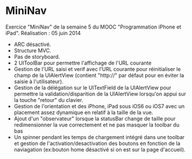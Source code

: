 # MiniNav
Exercice "MiniNav" de la semaine 5 du MOOC "Programmation iPhone et iPad". Réalisation : 05 juin 2014

- ARC désactivé.
- Structure MVC.
- Pas de storyboard.
- 2 UIToolBar pour permettre l'affichage de l'URL courante
- Gestion de l'URL saisi et verif avec l'URL courante pour réinitialiser le champ de la UIAlertView (contient "http://" par défaut pour en éviter la saisie à l'utilisateur).
- Gestion de la délégation sur le UITextField de la UIAlertView pour permettre la validation/disparition de la UIAlertView lorsqu'on appui sur la touche "retour" du clavier.
- Gestion de l'orientation et des iPhone, iPad sous iOS6 ou iOS7 avec un placement assez dynamique en relatif à la taille de la vue.
- Ajout d'un "observateur" lorsque la statusBar change de taille pour redimensionner la vue correctement et ne pas masquer la toolbar du bas
- Un spinner pendant les temps de chargement intégré dans une toolbar et gestion de l'activation/desactivation des boutons en fonction de la naviagation (ex:bouton home désactivé si on est sur la page d'accueil).
